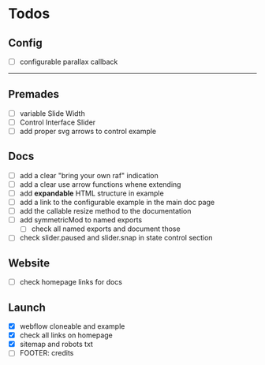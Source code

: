 # Todos

## Config

- [ ] configurable parallax callback

---

## Premades

- [ ] variable Slide Width
- [ ] Control Interface Slider
- [ ] add proper svg arrows to control example

## Docs

- [ ] add a clear "bring your own raf" indication
- [ ] add a clear use arrow functions whene extending
- [ ] add **expandable** HTML structure in example
- [ ] add a link to the configurable example in the main doc page
- [ ] add the callable resize method to the documentation
- [ ] add symmetricMod to named exports
  - [ ] check all named exports and document those
- [ ] check slider.paused and slider.snap in state control section

## Website

- [ ] check homepage links for docs

## Launch

- [x] webflow cloneable and example
- [x] check all links on homepage
- [x] sitemap and robots txt
- [ ] FOOTER: credits
